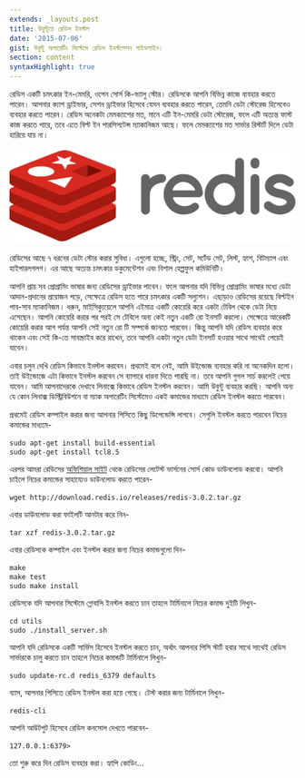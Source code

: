 ```yaml
---
extends: _layouts.post
title: উবুন্টুতে রেডিস ইনস্টল
date: '2015-07-06'
gist: উবুন্টু অপারেটিং সিস্টেমে রেডিস ইনস্টলেশন গাইডলাইন।
section: content
syntaxHighlight: true
---
```


রেডিস একটি চমৎকার ইন-মেমরি, ওপেন সোর্স কি-ভ্যালু স্টোর। রেডিসকে আপনি বিভিন্ন কাজে ব্যবহার করতে পারেন। আপনার ক্যাশ ড্রাইভার, সেশন ড্রাইভার হিসেবে যেমন ব্যবহার করতে পারেন, তেমনি ডেটা স্টোরেজ হিসেবেও ব্যবহার করতে পারেন। রেডিস অনেকটা মেমক্যাশের মত, মানে এটি ইন-মেমরি ডেটা স্টোরেজ, ফলে এটি অত্যন্ত ফাস্ট কাজ করতে পারে, তবে এতে বিল্ট ইন পারসিসটেন্স ম্যাকানিজম আছে। ফলে মেমক্যাশের মত সার্ভার রিস্টার্ট দিলে ডেটা হারিয়ে যায় না।

![Redis](/images/posts/redis.png)

রেডিসের আছে ৭ ধরনের ডেটা স্টোর করার সুবিধা। এগুলো হচ্ছে, স্ট্রিং, সেট, সর্টেড সেট, লিস্ট, হ্যাশ, বিটম্যাপ এবং হাইপারলগলগ। এর আছে অত্যন্ত চমৎকার ডকুমেন্টেশন এবং বিশাল হেল্পফুল কমিউনিটি।

আপনি প্রায় সব প্রোগ্রামিং ভাষার জন্য রেডিসের ড্রাইভার পাবেন। ফলে আপনার যদি বিভিন্ন প্রোগ্রামিং ভাষার মধ্যে ডেটা আদান-প্রদানের প্রয়োজন পড়ে, সেক্ষেত্রে রেডিস হতে পারে চমৎকার একটি সল্যুশন। এছাড়াও রেডিসের রয়েছে বিল্টইন পাব-সাব ম্যাকানিজম। ধরুন, মাইসিক্যুয়েলে আপনি এইমাত্র একটি কোয়েরি করে একটা টেবিল থেকে ডেটা নিয়ে এসেছেন। আপনি কোয়েরি করার পর পরই সে টেবিলে অন্য কেই নতুন একটি রো ইনসার্ট করলো। সেক্ষেত্রে আরেকটি কোয়েরি করার আগ পর্যন্ত আপনি সেই নতুন রো টি সম্পর্কে জানতে পারবেন। কিন্তু আপনি যদি রেডিস ব্যবহার করে থাকেন এবং সেই কি-তে সাবস্ক্রাইব করে রাখেন, তবে আপনি একটা নতুন ডেটা ইনসার্ট হওয়ার সাথে সাথেই পেয়েই যাবেন।

এবার চলুন দেখি রেডিস কিভাবে ইনস্টল করবেন। প্রথমেই বলে নেই, আমি উইন্ডোজ ব্যবহার করি না অনেকদিন হলো। তাই উইন্ডোজে এটা কিভাবে ইনস্টল করবেন সে ব্যাপারে ধারনা দিতে পারছি না। তবে আপনি গুগল সার্চ করলেই পেয়ে যাবেন। আমি আপনাদেরকে দেখাবে লিনাক্সে কিভাবে রেডিস ইনস্টল করবেন। আমি উবুন্টু ব্যবহার করছি। আপনি অন্য যে কোন লিনাক্স ডিস্ট্রিবিউশনে বা ম্যাক অপারেটিং সিস্টেমেও একই কমান্ডের মাধ্যমে রেডিস ইনস্টল করতে পারবেন।

প্রথমেই রেডিস কম্পাইল করার জন্য আপনার পিসিতে কিছু ডিপেন্ডেন্সি লাগবে। সেগুলি ইনস্টল করতে পারবেন নিচের কমান্ডের মাধ্যমে-

```
sudo apt-get install build-essential
sudo apt-get install tcl8.5
```

এরপর আমরা রেডিসের [অফিশিয়াল সাইট](http://redis.io) থেকে রেডিসের লেটেস্ট ভার্সনের সোর্স কোড ডাউনলোড করবো। আপনি চাইলে নিচের কমান্ডের সাহায্যেও ডাউনলোড করতে পারেন-

```
wget http://download.redis.io/releases/redis-3.0.2.tar.gz
```

এবার ডাউনলোড করা ফাইলটি আনটার করে নিন-

```
tar xzf redis-3.0.2.tar.gz
```

এবার রেডিসকে কম্পাইল এবং ইনস্টল করার জন্য নিচের কমান্ডগুলো দিন-

```
make
make test
sudo make install
```

রেডিসকে যদি আপনার সিস্টেমে গ্লোবালি ইনস্টল করতে চান তাহলে টার্মিনালে নিচের কমান্ড দুইটি লিখুন-

```
cd utils
sudo ./install_server.sh
```

আপনি যদি রেডিসকে একটি সার্ভিস হিসেবে ইনস্টল করতে চান, অর্থাৎ আপনার পিসি স্টার্ট হবার সাথে সাথেই রেডিস সার্ভারকে চালু করতে চান তাহলে নিচের কমান্ডটি টার্মিনালে লিখুন-

```
sudo update-rc.d redis_6379 defaults
```

ব্যাস, আপনার পিসিতে রেডিস ইনস্টল করা হয়ে গেছে। টেস্ট করার জন্য টার্মিনালে লিখুন-

```
redis-cli
```

আপনি আউটপুট হিসেবে রেডিস কনসোল দেখতে পারবেন-

```
127.0.0.1:6379>
```

তো শুরু করে দিন রেডিস ব্যবহার করা। হ্যাপি কোডিং...
